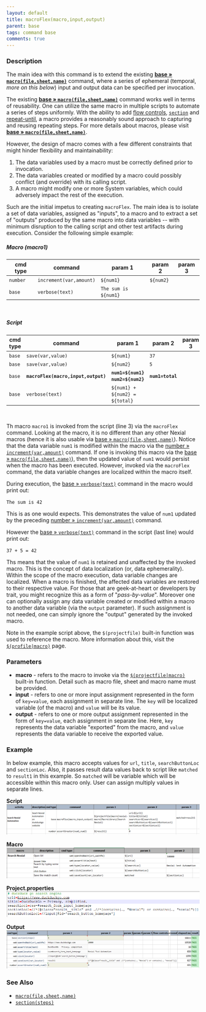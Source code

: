 ```yaml
---
layout: default
title: macroFlex(macro,input,output)
parent: base
tags: command base
comments: true
---
```



### Description
The main idea with this command is to extend the existing **[base &raquo; `macro(file,sheet,name)`](macro(file,sheet,name))**
command, where a series of ephemeral (temporal, _more on this below_) input and output data can be specified per 
invocation. 

The existing **[base &raquo; `macro(file,sheet,name)`](macro(file,sheet,name))** command works well in terms of 
reusability. One can utilize the same macro in multiple scripts to automate a series of steps uniformly. With the 
ability to add [flow controls](../../flowcontrols), [`section`](section(steps)) and 
[repeat-until](repeatUntil(steps,maxWaitMs)), a macro provides a reasonably sound approach to capturing and reusing 
repeating steps. For more details about macros, please visit **[base &raquo; `macro(file,sheet,name)`](macro(file,sheet,name))**. 

However, the design of macro comes with a few different constraints that might hinder flexibility and 
maintainability:
1. The data variables used by a macro must be correctly defined prior to invocation.
2. The data variables created or modified by a macro could possibly conflict (and override) with its calling script.
3. A macro might modify one or more System variables, which could adversely impact the rest of the execution.

Such are the initial impetus to creating `macroFlex`. The main idea is to isolate a set of data variables, assigned as 
"inputs", to a macro and to extract a set of "outputs" produced by the same macro into data variables -- with minimum
disruption to the calling script and other test artifacts during execution. Consider the following simple example:

##### Macro (macro1)
|cmd type|command                |param 1             |param 2  |param 3|
|--------|-----------------------|--------------------|---------|-------|
|`number`|`increment(var,amount)`|`${num1}`           |`${num2}`|       |
|`base`  |`verbose(text)`        |`The sum is ${num1}`|         |       |
<br/>

##### Script
|cmd type|command                            |param 1             |param 2  |param 3|
|--------|-----------------------------------|--------------------|---------|-------|
|`base`  |`save(var,value)`                  |`${num1}`           |`37`     |       |
|`base`  |`save(var,value)`                  |`${num2}`           |`5`      |       |
|`base`  |**`macroFlex(macro,input,output)`**|**`num1=${num1}`<br/>`num2=${num2}`**|**`num1=total`**|       |
|`base`  |`verbose(text)`                    |`${num1} + ${num2} = ${total}`       |                |       |
<br/>

Th macro `macro1` is invoked from the script (line 3) via the `macroFlex` command. Looking at the macro, it is no 
different than any other Nexial macros (hence it is also usable via [base &raquo; `macro(file,sheet,name)`](macro(file,sheet,name))).
Notice that the data variable `num1` is modified within the macro via the 
[number &raquo; `increment(var,amount)`](../number/increment(var,amount)) command. If one is invoking this macro via the 
[base &raquo; `macro(file,sheet,name)`](macro(file,sheet,name))), then the updated value of `num1` would persist when
the macro has been executed. However, invoked via the `macroFlex` command, the data variable changes are localized 
within the macro itself.

During execution, the [base &raquo; `verbose(text)`](verbose(text)) command in the macro would print out:
```
The sum is 42
```

This is as one would expects. This demonstrates the value of `num1` updated by the preceding
[number &raquo; `increment(var,amount)`](../number/increment(var,amount)) command.

However the [base &raquo; `verbose(text)`](verbose(text)) command in the script (last line) would print out:
```
37 + 5 = 42
```

Ths means that the value of `num1` is retained and unaffected by the invoked macro. This is the concept of data 
localization (or, data ephemerality). Within the scope of the macro execution, data variable changes are localized.
When a macro is finished, the affected data variables are restored to their respective value. For those that are
geek-at-heart or developers by trait, you might recognize this as a form of "_pass-by-value_". Moreover one can 
optionally assign any data variable created or modified within a macro to another data variable (via the `output` 
parameter). If such assignment is not needed, one can simply ignore the "output" generated by the invoked macro.

Note in the example script above, the `$(projectfile)` built-in function was used to reference the macro. More 
information about this, visit the [`$(profile|macro)`](../../functions/$(projectfile)#projectmacro) page. 


### Parameters
- **macro** - refers to the macro to invoke via the [`$(projectfile|macro)`](../../functions/$(projectfile)) built-in 
  function. Detail such as macro file, sheet and macro name must be provided. 
- **input** - refers to one or more input assignment represented in the form of `key=value`, each assignment in separate 
  line. The `key` will be localized variable (of the macro) and `value` will be its value. 
- **output** - refers to one or more output assignment represented in the form of `key=value`, each assignment in 
  separate line. Here, `key` represents the data variable "exported" from the macro, and `value` represents the data 
  variable to receive the exported value.


### Example
In below example, this macro accepts values for `url`, `title`, `searchButtonLoc` and `sectionLoc`. Also, it passes 
result data values back to script like `matched` to `result1` in this example. So `matched` will be variable which 
will be accessible within this macro only. User can assign multiply values in separate lines.

**Script**<br/>
![script](image/macroPlus_01.png)<br/>

**Macro**<br/>
![macro](image/macroPlus_02.png)<br/>

**Project.properties**<br/>
![macro](image/macroPlus_03.png)

**Output**<br/>
![macro](image/macroPlus_04.png)


### See Also
- [`macro(file,sheet,name)`](macro(file,sheet,name))
- [`section(steps)`](section(steps))
